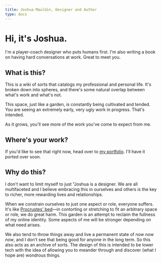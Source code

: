 ```yaml
---
title: Joshua Mauldin, Designer and Author
type: docs
---
```


# Hi, it's Joshua. 

I'm a player-coach designer who puts humans first. I'm also writing a book on having hard conversations at work. Great to meet you. 

## What is this?

This is a wiki of sorts that catalogs my professional and personal life. It's broken down into spheres, and there's some natural overlap between what's work and what's not. 

This space, just like a garden, is constantly being cultivated and tended. You are seeing an extremely early, very ugly work in progress. That's intended. 

As it grows, you'll see more of the work you've come to expect from me. 

## Where's your work?
If you'd like to see that right now, head over to [my portfolio](https://personal-site-95b339.webflow.io). I'll have it ported over soon.

## Why do this? 

I don't want to limit myself to just "Joshua is a designer. We are all multifaceted and I believe embracing this in ourselves and others is the key to richer, more rewarding lives and relationships.

When we constrain ourselves to just one aspect or role, everyone suffers. It's like [Procrustes' bed](https://en.wikipedia.org/wiki/Procrustes)—in contorting or stretching to fit an arbitrary space or role, we do great harm. This garden is an attempt to reclaim the fullness of my online identity. Some aspects of me will be stronger depending on what need arises. 

We also tend to throw things away and live a permanent state of _now now now_, and I don’t see that being good for anyone in the long term. So this also acts as an archive of sorts. The design of this is intended to be lower tech with the idea of allowing you to meander through and discover (what I hope are) wondrous things.
